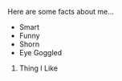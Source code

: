<bold>Here are some facts about me...</bold>

* Smart
* Funny
* Shorn
* Eye Goggled

1. Thing I Like
